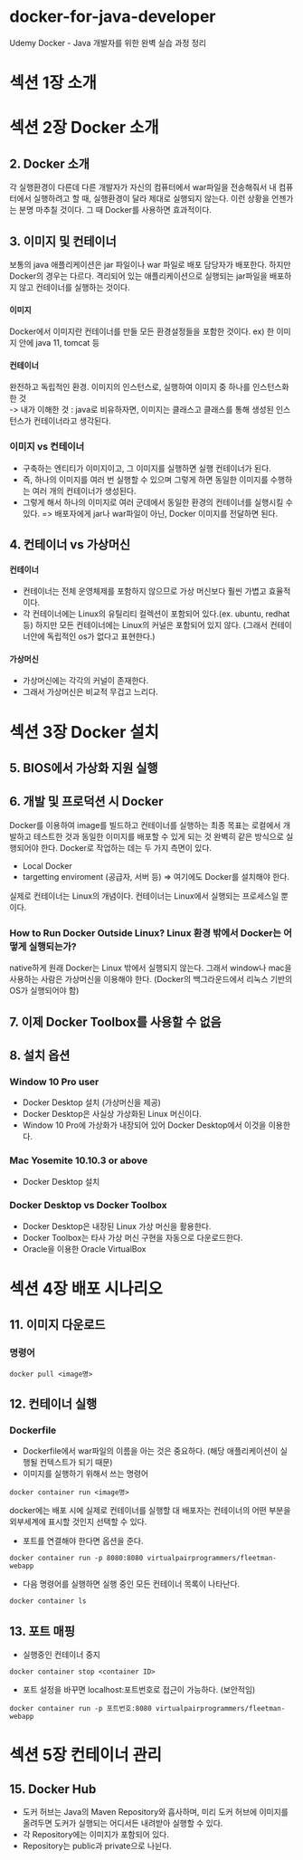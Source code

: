 # docker-for-java-developer
Udemy Docker - Java 개발자를 위한 완벽 실습 과정 정리
# 섹션 1장 소개
# 섹션 2장 Docker 소개
## 2. Docker 소개
각 실행환경이 다른데 다른 개발자가 자신의 컴퓨터에서 war파일을 전송해줘서 내 컴퓨터에서 실행하려고 할 때, 실행환경이 달라 제대로 실행되지 않는다.
이런 상황을 언젠가는 분명 마추칠 것이다. 그 때 Docker를 사용하면 효과적이다.

## 3. 이미지 및 컨테이너
보통의 java 애플리케이션은 jar 파일이나 war 파일로 배포 담당자가 배포한다.
하지만 Docker의 경우는 다르다. 격리되어 있는 애플리케이션으로 실행되는 jar파일을 배포하지 않고 컨테이너를 실행하는 것이다.
#### 이미지
Docker에서 이미지란 컨테이너를 만들 모든 환경설정들을 포함한 것이다. ex) 한 이미지 안에 java 11, tomcat 등
#### 컨테이너
완전하고 독립적인 환경. 이미지의 인스턴스로, 실행하여 이미지 중 하나를 인스턴스화 한 것    
-> 내가 이해한 것 : java로 비유하자면, 이미지는 클래스고 클래스를 통해 생성된 인스턴스가 컨테이너라고 생각된다.
### 이미지 vs 컨테이너
- 구축하는 엔티티가 이미지이고, 그 이미지를 실행하면 실행 컨테이너가 된다.
- 즉, 하나의 이미지를 여러 번 실행할 수 있으며 그렇게 하면 동일한 이미지를 수행하는 여러 개의 컨테이너가 생성된다.
- 그렇게 해서 하나의 이미지로 여러 군데에서 동일한 환경의 컨테이너를 실행시킬 수 있다.
=> 배포자에게 jar나 war파일이 아닌, Docker 이미지를 전달하면 된다.

## 4. 컨테이너 vs 가상머신
#### 컨테이너
- 컨테이너는 전체 운영체제를 포함하지 않으므로 가상 머신보다 훨씬 가볍고 효율적이다.
- 각 컨테이너에는 Linux의 유틸리티 컬렉션이 포함되어 있다.(ex. ubuntu, redhat 등) 하지만 모든 컨테이너에는 Linux의 커널은 포함되어 있지 않다. (그래서 컨테이너안에 독립적인 os가 없다고 표현한다.)
#### 가상머신 
- 가상머신에는 각각의 커널이 존재한다. 
- 그래서 가상머신은 비교적 무겁고 느리다.

# 섹션 3장 Docker 설치
## 5. BIOS에서 가상화 지원 실행
## 6. 개발 및 프로덕션 시 Docker
Docker를 이용하여 image를 빌드하고 컨테이너를 실행하는 최종 목표는 로컬에서 개발하고 테스트한 것과 동일한 이미지를 배포할 수 있게 되는 것
완벽히 같은 방식으로 실행되어야 한다.
Docker로 작업하는 데는 두 가지 측면이 있다.
- Local Docker
- targetting enviroment (공급자, 서버 등) => 여기에도 Docker를 설치해야 한다.

실제로 컨테이너는 Linux의 개념이다. 컨테이너는 Linux에서 실행되는 프로세스일 뿐이다.
### How to Run Docker Outside Linux? Linux 환경 밖에서 Docker는 어떻게 실행되는가?
native하게 원래 Docker는 Linux 밖에서 실행되지 않는다. 그래서 window나 mac을 사용하는 사람은 가상머신을 이용해야 한다. (Docker의 백그라운드에서 리눅스 기반의 OS가 실행되어야 함)

## 7. 이제 Docker Toolbox를 사용할 수 없음

## 8. 설치 옵션
### Window 10 Pro user 
- Docker Desktop 설치 (가상머신을 제공)
- Docker Desktop은 사실상 가상화된 Linux 머신이다.
- Window 10 Pro에 가상화가 내장되어 있어 Docker Desktop에서 이것을 이용한다.

### Mac Yosemite 10.10.3 or above
- Docker Desktop 설치

### Docker Desktop vs Docker Toolbox
- Docker Desktop은 내장된 Linux 가상 머신을 활용한다.
- Docker Toolbox는 타사 가상 머신 구현을 자동으로 다운로드한다.
- Oracle을 이용한 Oracle VirtualBox

# 섹션 4장 배포 시나리오
## 11. 이미지 다운로드
### 명령어
```
docker pull <image명>
```

## 12. 컨테이너 실행
### Dockerfile
- Dockerfile에서 war파일의 이름을 아는 것은 중요하다. (해당 애플리케이션이 실행될 컨텍스트가 되기 때문)
- 이미지를 실행하기 위해서 쓰는 명령어
```
docker container run <image명>
```
docker에는 배포 시에 실제로 컨테이너를 실행할 대 배포자는 컨테이너의 어떤 부분을 외부세계에 표시할 것인지 선택할 수 있다.
- 포트를 연결해야 한다면 옵션을 준다.
```
docker container run -p 8080:8080 virtualpairprogrammers/fleetman-webapp
```
- 다음 명령어를 실행하면 실행 중인 모든 컨테이너 목록이 나타난다.
```
docker container ls
```

## 13. 포트 매핑
- 실행중인 컨테이너 중지
```
docker container stop <container ID>
```
- 포트 설정을 바꾸면 localhost:포트번호로 접근이 가능하다. (보안적임)
```
docker container run -p 포트번호:8080 virtualpairprogrammers/fleetman-webapp
```

# 섹션 5장 컨테이너 관리
## 15. Docker Hub
- 도커 허브는 Java의 Maven Repository와 흡사하며, 미리 도커 허브에 이미지를 올려두면 도커가 실행되는 어디서든 내려받아 실행할 수 있다.
- 각 Repository에는 이미지가 포함되어 있다.
- Repository는 public과 private으로 나뉜다.
